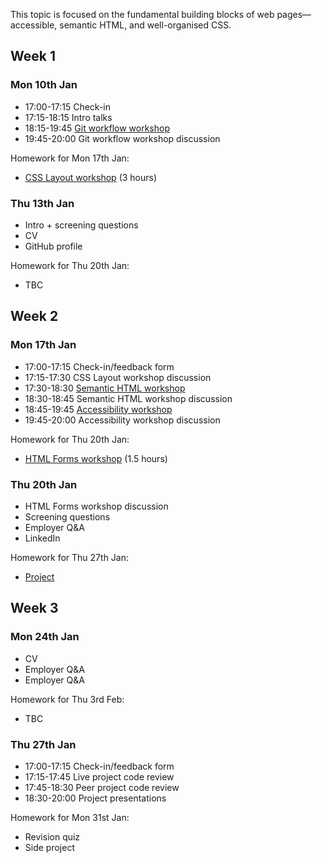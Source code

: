 This topic is focused on the fundamental building blocks of web pages—accessible, semantic HTML, and well-organised CSS.

## Week 1

### Mon 10th Jan

- 17:00-17:15 Check-in
- 17:15-18:15 Intro talks
- 18:15-19:45 [Git workflow workshop](/workshops/git-workflow/)
- 19:45-20:00 Git workflow workshop discussion

Homework for Mon 17th Jan:

- [CSS Layout workshop](/workshops/css-layout/) (3 hours)

### Thu 13th Jan

- Intro + screening questions
- CV
- GitHub profile

Homework for Thu 20th Jan:

- TBC

## Week 2

### Mon 17th Jan

- 17:00-17:15 Check-in/feedback form
- 17:15-17:30 CSS Layout workshop discussion
- 17:30-18:30 [Semantic HTML workshop](/workshops/semantic-html/)
- 18:30-18:45 Semantic HTML workshop discussion
- 18:45-19:45 [Accessibility workshop](/workshops/learn-a11y/)
- 19:45-20:00 Accessibility workshop discussion

Homework for Thu 20th Jan:

- [HTML Forms workshop](/workshops/html-forms/) (1.5 hours)

### Thu 20th Jan

- HTML Forms workshop discussion
- Screening questions
- Employer Q&A
- LinkedIn

Homework for Thu 27th Jan:

- [Project](../project/)

## Week 3

### Mon 24th Jan

- CV
- Employer Q&A
- Employer Q&A

Homework for Thu 3rd Feb:

- TBC

### Thu 27th Jan

- 17:00-17:15 Check-in/feedback form
- 17:15-17:45 Live project code review
- 17:45-18:30 Peer project code review
- 18:30-20:00 Project presentations

Homework for Mon 31st Jan:

- Revision quiz
- Side project
